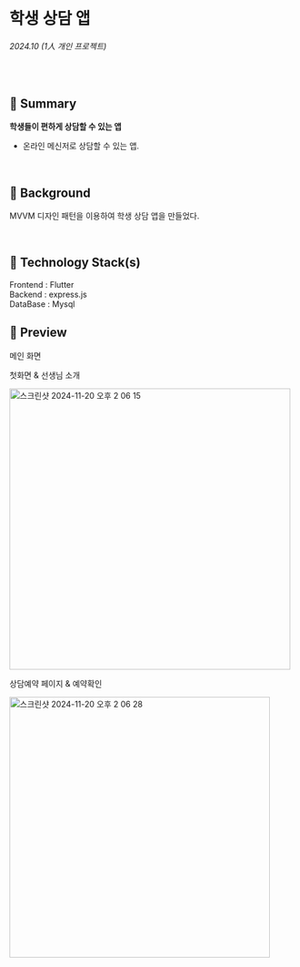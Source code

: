 # 학생 상담 앱

###### 2024.10 (1人 개인 프로젝트)

<br />

## 📌 Summary

**학생들이 편하게 상담할 수 있는 앱**

- 온라인 메신저로 상담할 수 있는 앱.

<br />

## 🤔 Background

MVVM 디자인 패턴을 이용하여 학생 상담 앱을 만들었다.

<br />

## 🔨 Technology Stack(s)

Frontend : Flutter
<br />
Backend : express.js
<br />
DataBase : Mysql

## 🤩 Preview
메인 화면

첫화면 & 선생님 소개

<img width="494" alt="스크린샷 2024-11-20 오후 2 06 15" src="https://github.com/user-attachments/assets/0f77bef4-eacb-45d4-b3a6-9d31149b1b6d">

상담예약 페이지 & 예약확인

<img width="458" alt="스크린샷 2024-11-20 오후 2 06 28" src="https://github.com/user-attachments/assets/67f975ca-3798-4648-bdb4-65f147f962b3">
